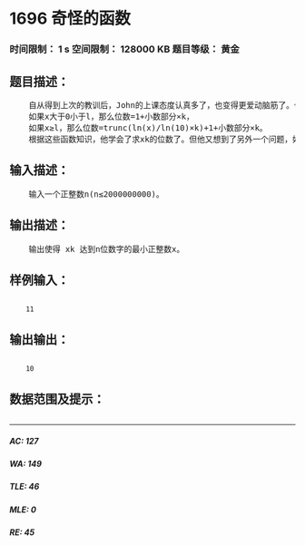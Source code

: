 # 1696 奇怪的函数   
### 时间限制： 1 s     空间限制： 128000 KB     题目等级： 黄金  
## 题目描述：  

<pre>
    自从得到上次的教训后，John的上课态度认真多了，也变得更爱动脑筋了。今天他又学习了一个新的知识：关于 xk 的位数。
    如果x大于0小于l，那么位数=1+小数部分×k，
    如果x≥l，那么位数=trunc(ln(x)/ln(10)×k)+1+小数部分×k。
    根据这些函数知识，他学会了求xk的位数了。但他又想到了另外一个问题，如果已知位数N，能不能求出使得 xk 达到或超过N位数字的最小正整数x是多少？
</pre>
  
  
## 输入描述：  

<pre>
    输入一个正整数n(n≤2000000000)。
</pre>
  
  
## 输出描述：  

<pre>
    输出使得 xk 达到n位数字的最小正整数x。
</pre>
  
  
## 样例输入：  

<pre><code>
    11
</code></pre>
  
  
## 输出输出：  

<pre><code>
    10
</code></pre>
  
  
## 数据范围及提示：  

<pre>
</pre>
  
  
***  

##### AC: 127  
##### WA: 149  
##### TLE: 46  
##### MLE: 0  
##### RE: 45  
